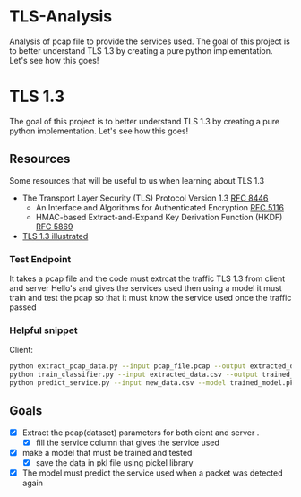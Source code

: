 # TLS-Analysis
Analysis of pcap file to provide the services used. The goal of this project is to better understand TLS 1.3 by creating a pure python implementation. Let's see how this goes!
# TLS 1.3
The goal of this project is to better understand TLS 1.3 by creating a pure python implementation. Let's see how this goes!


## Resources
Some resources that will be useful to us when learning about TLS 1.3
*  The Transport Layer Security (TLS) Protocol Version 1.3 [RFC 8446]()
    *  An Interface and Algorithms for Authenticated Encryption [RFC 5116](https://tools.ietf.org/html/rfc5116)
    *  HMAC-based Extract-and-Expand Key Derivation Function (HKDF) [RFC 5869](https://tools.ietf.org/html/rfc5869)
* [TLS 1.3 illustrated](https://tls13.ulfheim.net/)

### Test Endpoint
It takes a pcap file and the code must extrcat the traffic TLS 1.3 from client and server Hello's and gives the services used then using a model it must train and test the pcap so that it must know the service used once the traffic passed
### Helpful snippet
Client:

```bash
python extract_pcap_data.py --input pcap_file.pcap --output extracted_data.csv
python train_classifier.py --input extracted_data.csv --output trained_model.pkl
python predict_service.py --input new_data.csv --model trained_model.pkl --output predictions.csv

```




## Goals
 - [x] Extract the pcap(dataset) parameters for both cient and server .
    - [X] fill the service column that gives the service used
 - [x] make a model that must be trained and tested
    - [X] save the data in pkl file using pickel library
 - [X] The model must predict the service used when a packet was detected again
